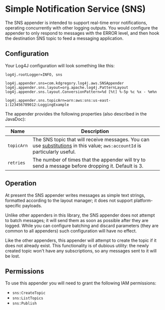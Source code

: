 # Simple Notification Service (SNS)

The SNS appender is intended to support real-time error notifications, operating concurrently
with other logging outputs. You would configure the appender to only respond to messages with
the ERROR level, and then hook the destination SNS topic to feed a messaging application.


## Configuration

Your Log4J configuration will look something like this:

    log4j.rootLogger=INFO, sns

    log4j.appender.sns=com.kdgregory.log4j.aws.SNSAppender
    log4j.appender.sns.layout=org.apache.log4j.PatternLayout
    log4j.appender.sns.layout.ConversionPattern=%d [%t] %-5p %c %x - %m%n

    log4j.appender.sns.topicArn=arn:aws:sns:us-east-1:123456789012:LoggingExample


The appender provides the following properties (also described in the JavaDoc):

Name                | Description
--------------------|----------------------------------------------------------------
`topicArn`          | The SNS topic that will receive messages. You can use [substitutions](substitutions.md) in this value; `aws:accountId` is particularly useful.
`retries`           | The number of times that the appender will try to send a message before dropping it. Default is 3.


## Operation

At present the SNS appender writes messages as simple text strings, formatted according to the layout
manager; it does not support platform-specific payloads.

Unlike other appenders in this library, the SNS appender does not attempt to batch messages; it will send
them as soon as possible after they are logged. While you can configure batching and discard parameters
(they are common to all appenders) such configuration will have no effect.

Like the other appenders, this appender will attempt to create the topic if it does not already exist.
This functionality is of dubious utility: the newly created topic won't have any subscriptions, so any
messages sent to it will be lost.


## Permissions

To use this appender you will need to grant the following IAM permissions:

* `sns:CreateTopic`
* `sns:ListTopics`
* `sns:Publish`
